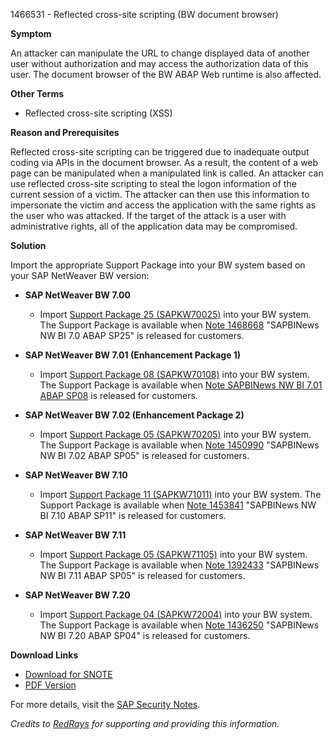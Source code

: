 1466531 - Reflected cross-site scripting (BW document browser)

**Symptom**

An attacker can manipulate the URL to change displayed data of another user without authorization and may access the authorization data of this user. The document browser of the BW ABAP Web runtime is also affected.

**Other Terms**

- Reflected cross-site scripting (XSS)

**Reason and Prerequisites**

Reflected cross-site scripting can be triggered due to inadequate output coding via APIs in the document browser. As a result, the content of a web page can be manipulated when a manipulated link is called. An attacker can use reflected cross-site scripting to steal the logon information of the current session of a victim. The attacker can then use this information to impersonate the victim and access the application with the same rights as the user who was attacked. If the target of the attack is a user with administrative rights, all of the application data may be compromised.

**Solution**

Import the appropriate Support Package into your BW system based on your SAP NetWeaver BW version:

- **SAP NetWeaver BW 7.00**
  - Import [Support Package 25 (SAPKW70025)](https://me.sap.com/supportpackage/SAPKW70025) into your BW system. The Support Package is available when [Note 1468668](https://me.sap.com/notes/1468668) "SAPBINews NW BI 7.0 ABAP SP25" is released for customers.

- **SAP NetWeaver BW 7.01 (Enhancement Package 1)**
  - Import [Support Package 08 (SAPKW70108)](https://me.sap.com/supportpackage/SAPKW70108) into your BW system. The Support Package is available when [Note SAPBINews NW BI 7.01 ABAP SP08](https://me.sap.com/notes/) is released for customers.

- **SAP NetWeaver BW 7.02 (Enhancement Package 2)**
  - Import [Support Package 05 (SAPKW70205)](https://me.sap.com/supportpackage/SAPKW70205) into your BW system. The Support Package is available when [Note 1450990](https://me.sap.com/notes/1450990) "SAPBINews NW BI 7.02 ABAP SP05" is released for customers.

- **SAP NetWeaver BW 7.10**
  - Import [Support Package 11 (SAPKW71011)](https://me.sap.com/supportpackage/SAPKW71011) into your BW system. The Support Package is available when [Note 1453841](https://me.sap.com/notes/1453841) "SAPBINews NW BI 7.10 ABAP SP11" is released for customers.

- **SAP NetWeaver BW 7.11**
  - Import [Support Package 05 (SAPKW71105)](https://me.sap.com/supportpackage/SAPKW71105) into your BW system. The Support Package is available when [Note 1392433](https://me.sap.com/notes/1392433) "SAPBINews NW BI 7.11 ABAP SP05" is released for customers.

- **SAP NetWeaver BW 7.20**
  - Import [Support Package 04 (SAPKW72004)](https://me.sap.com/supportpackage/SAPKW72004) into your BW system. The Support Package is available when [Note 1436250](https://me.sap.com/notes/1436250) "SAPBINews NW BI 7.20 ABAP SP04" is released for customers.

**Download Links**

- [Download for SNOTE](https://notesdownloads.sap.com/note/0040000017026832017)
- [PDF Version](https://userapps.support.sap.com/sap/support/sfm/notes/print/0001466531?language=en-US&token=B043FE53D14F19E5DB7ED49A636D1818)

For more details, visit the [SAP Security Notes](https://me.sap.com/notes/1466531).

*Credits to [RedRays](https://redrays.io) for supporting and providing this information.*
